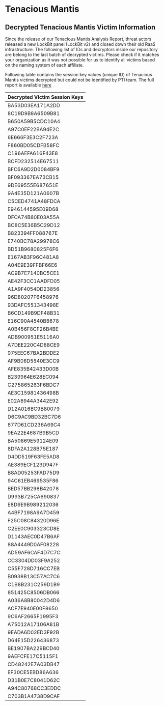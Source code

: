 # Tenacious Mantis

## Decrypted Tenacious Mantis Victim Information 

Since the release of our Tenacious Mantis Analysis Report, threat actors released a new LockBit panel (LockBit v2) and closed down their old RaaS infrastructure. The following list of IDs and decryptors inside our repository are belong to the last batch of decrypted victims. Please check if it matches your organization as it was not possible for us to identify all victims based on the naming system of each affiliate.

Following table contains the session key values (unique ID) of Tenacious Mantis victims decrypted but could not be identified by PTI team. The full report is available [here](https://resources.prodaft.com/lockbit-ransomware-as-a-service-report)

| Decrypted Victim Session Keys |
| :---------------------------- |
| BA53D03EA171A2DD              |
| 8C19D9B8A6509B81              |
| B650A59B5CDC10A4              |
| A97C0EF22BA94E2C              |
| 6E666F3E3C2F723A              |
| F860BD05CDFB58FC              |
| C196AEFA616F43E8              |
| BCFD232514E67511              |
| BFC6A9D2D0084BF9              |
| BF093367EA73CB15              |
| 9DE69555E687651E              |
| 9A4E35D121A0607B              |
| C5CED4741A48FDCA              |
| E946144595E09D68              |
| DFCA74B80E03A55A              |
| BC8C5E36B5C29D12              |
| B823394FF088767E              |
| E740BC78A29978C6              |
| BD51B9680825F6F6              |
| E167AB3F96C481A8              |
| A04E9E39FFBF66E6              |
| AC9B7E7140BC5CE1              |
| AE42F3CC1AADFD05              |
| A1A9F4054DD23856              |
| 96D80207F6458976              |
| 93DAFC551343498E              |
| B6CD149B9DF48B31              |
| E16C90A4540B8678              |
| A0B456F8CF26B4BE              |
| ADB900951E5116A0              |
| A7DEE220C4D88CE9              |
| 975EEC67BA2BDDE2              |
| AF9B06D5540E3CC9              |
| AFE835B42433D00B              |
| B239964E628EC094              |
| C275865263F6BDC7              |
| AE3C15981436498B              |
| E02A8944A3442E92              |
| D12A016BC9B80079              |
| D6C9AC9BD32BC7D6              |
| 877D61CD236A69C4              |
| 9EA22E4687B9B5CD              |
| BA50869E59124E09              |
| 8DFA2A128B75E187              |
| D4DD519F63FE5AD8              |
| AE389ECF123D947F              |
| B8AD05253FAD75D9              |
| 94C61EB469535F86              |
| BED57BB298B42078              |
| D993B725CA690837              |
| E8D6E9B989212036              |
| A4BF7198A9A7D459              |
| F25C08C84320D96E              |
| C2EE0C903323CD8E              |
| D1143AEC0D47B6AF              |
| 88A4449D0AF08228              |
| AD59AF6CAF4D7C7C              |
| CC3304DD03F9A252              |
| C55F728D716CC7EB              |
| B0938B13C57AC7C6              |
| C1B8B231C259D1B9              |
| 851425C8506DB066              |
| A036A8B80042D4D6              |
| ACF7E940E00F8650              |
| 9C6AF2665F1995F3              |
| A75012A17106A81B              |
| 9EADA6D02ED3F92B              |
| D64E15D226436873              |
| BE1907BA229BCD40              |
| 9AEFCFE17C5115F1              |
| CD48242E7A03DB47              |
| EF30CE5EBD86A636              |
| D31B0E7C8041D62C              |
| A94C80768CC3EDDC              |
| C703B1A4738D9CAF              |
